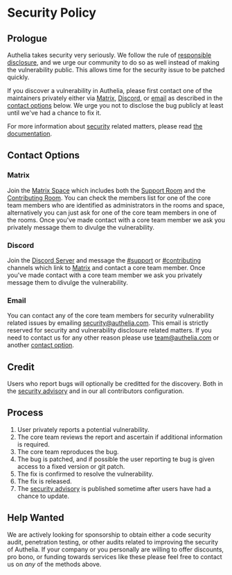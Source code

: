 # Security Policy

## Prologue

Authelia takes security very seriously. We follow the rule of
[responsible disclosure](https://en.wikipedia.org/wiki/Responsible_disclosure), and we urge our community to do so as
well instead of making the vulnerability public. This allows time for the security issue to be patched quickly.

If you discover a vulnerability in Authelia, please first contact one of the maintainers privately either via
[Matrix](#matrix), [Discord](#discord), or [email](#email) as described in the [contact options](#contact-options)
below. We urge you not to disclose the bug publicly at least until we've had a chance to fix it.

For more information about [security](https://www.authelia.com/docs/security/) related matters, please read
[the documentation](https://www.authelia.com/docs/security/).

## Contact Options

### Matrix

Join the [Matrix Space](https://app.element.io/#/room/!qcxpPdXBiGBSTbFAJE:matrix.org?via=matrix.org) which
includes both the [Support Room](https://riot.im/app/#/room/#authelia:matrix.org) and the
[Contributing Room](https://riot.im/app/#/room/#authelia-contributing:matrix.org). You can check the members list for
one of the core team members who are identified as administrators in the rooms and space, alternatively you can just ask
for one of the core team members in one of the rooms. Once you've made contact with a core team member we ask you
privately message them to divulge the vulnerability.

### Discord

Join the [Discord Server](https://discord.authelia.com) and message the
[#support](https://discord.com/channels/707844280412012608/707844280412012612) or
[#contributing](https://discord.com/channels/707844280412012608/804943261265297408) channels which link to
[Matrix](#matrix) and contact a core team member. Once you've made contact with a core team member we ask you privately
message them to divulge the vulnerability.

### Email

You can contact any of the core team members for security vulnerability related issues by emailing
[security@authelia.com](mailto:security@authelia.com). This email is strictly reserved for security and vulnerability
disclosure related matters. If you need to contact us for any other reason please use
[team@authelia.com](mailto:team@authelia.com) or another [contact option](#contact-options).

## Credit

Users who report bugs will optionally be creditted for the discovery. Both in the
[security advisory](https://github.com/authelia/authelia/security/advisories) and in our all contributors configuration.

## Process

1.  User privately reports a potential vulnerability.
2.  The core team reviews the report and ascertain if additional information is required.
3.  The core team reproduces the bug.
4.  The bug is patched, and if possible the user reporting te bug is given access to a fixed version or git patch.
5.  The fix is confirmed to resolve the vulnerability.
6.  The fix is released.
7.  The [security advisory](https://github.com/authelia/authelia/security/advisories) is published sometime after users
   have had a chance to update.

## Help Wanted

We are actively looking for sponsorship to obtain either a code security audit, penetration testing, or other audits
related to improving the security of Authelia. If your company or you personally are willing to offer discounts, pro
bono, or funding towards services like these please feel free to contact us on *any* of the methods above.

